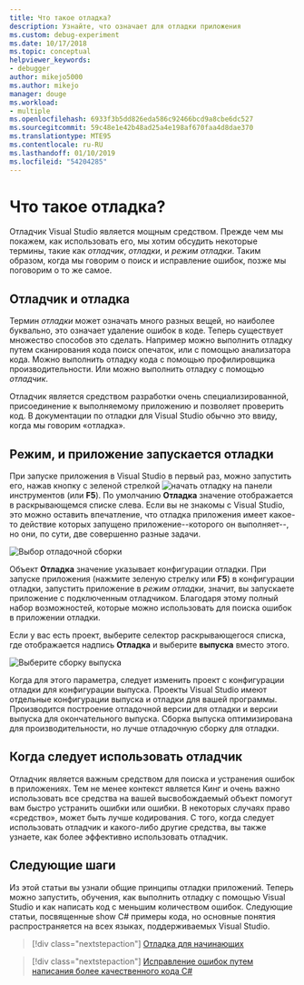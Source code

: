 ```yaml
---
title: Что такое отладка?
description: Узнайте, что означает для отладки приложения
ms.custom: debug-experiment
ms.date: 10/17/2018
ms.topic: conceptual
helpviewer_keywords:
- debugger
author: mikejo5000
ms.author: mikejo
manager: douge
ms.workload:
- multiple
ms.openlocfilehash: 6933f3b5dd826eda586c92466bcd9a8cbe6dc527
ms.sourcegitcommit: 59c48e1e42b48ad25a4e198af670faa4d8dae370
ms.translationtype: MTE95
ms.contentlocale: ru-RU
ms.lasthandoff: 01/10/2019
ms.locfileid: "54204285"
---
```

# <a name="what-is-debugging"></a>Что такое отладка?

Отладчик Visual Studio является мощным средством. Прежде чем мы покажем, как использовать его, мы хотим обсудить некоторые термины, такие как *отладчик*, *отладки*, и *режим отладки*. Таким образом, когда мы говорим о поиск и исправление ошибок, позже мы поговорим о то же самое.

## <a name="debugger-vs-debugging"></a>Отладчик и отладка

Термин *отладки* может означать много разных вещей, но наиболее буквально, это означает удаление ошибок в коде. Теперь существует множество способов это сделать. Например можно выполнить отладку путем сканирования кода поиск опечаток, или с помощью анализатора кода. Можно выполнить отладку кода с помощью профилировщика производительности. Или можно выполнить отладку с помощью *отладчик*.

Отладчик является средством разработки очень специализированной, присоединение к выполняемому приложению и позволяет проверить код. В документации по отладки для Visual Studio обычно это ввиду, когда мы говорим «отладка».

## <a name="debug-mode-vs-running-your-app"></a>Режим, и приложение запускается отладки

При запуске приложения в Visual Studio в первый раз, можно запустить его, нажав кнопку с зеленой стрелкой ![начать отладку](../debugger/media/dbg-tour-start-debugging.png "начать отладку") на панели инструментов (или **F5**). По умолчанию **Отладка** значение отображается в раскрывающемся списке слева. Если вы не знакомы с Visual Studio, это можно оставить впечатление, что отладка приложения имеет какое-то действие которых запущено приложение--которого он выполняет--, но они, по сути, две совершенно разные задачи.

![Выбор отладочной сборки](../debugger/media/what-is-debugging-debug-build.png)

Объект **Отладка** значение указывает конфигурации отладки. При запуске приложения (нажмите зеленую стрелку или **F5**) в конфигурации отладки, запустить приложение в *режим отладки*, значит, вы запускаете приложение с подключенным отладчиком. Благодаря этому полный набор возможностей, которые можно использовать для поиска ошибок в приложении отладки.

Если у вас есть проект, выберите селектор раскрывающегося списка, где отображается надпись **Отладка** и выберите **выпуска** вместо этого.

![Выберите сборку выпуска](../debugger/media/what-is-debugging-release-build.png)

Когда для этого параметра, следует изменить проект с конфигурации отладки для конфигурации выпуска. Проекты Visual Studio имеют отдельные конфигурации выпуска и отладки для вашей программы. Производится построение отладочной версии для отладки и версии выпуска для окончательного выпуска. Сборка выпуска оптимизирована для производительности, но лучше отладочную сборку для отладки.

## <a name="when-to-use-a-debugger"></a>Когда следует использовать отладчик

Отладчик является важным средством для поиска и устранения ошибок в приложениях. Тем не менее контекст является Кинг и очень важно использовать все средства на вашей высвобождаемый объект помогут вам быстро устранить ошибки или ошибки. В некоторых случаях право «средство», может быть лучше кодирования. С того, когда следует использовать отладчик и какого-либо другие средства, вы также узнаете, как более эффективно использовать отладчик.

## <a name="next-steps"></a>Следующие шаги

Из этой статьи вы узнали общие принципы отладки приложений. Теперь можно запустить, обучения, как выполнить отладку с помощью Visual Studio и как написать код с меньшим количеством ошибок. Следующие статьи, посвященные show C# примеры кода, но основные понятия распространяется на всех языках, поддерживаемых Visual Studio.

> [!div class="nextstepaction"]
> [Отладка для начинающих](../debugger/debugging-absolute-beginners.md)

> [!div class="nextstepaction"]
> [Исправление ошибок путем написания более качественного кода C#](../debugger/write-better-code-with-visual-studio.md)
